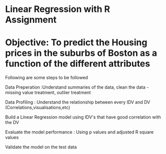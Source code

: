 # Linear Regression with R Assignment

# Objective: To predict the Housing prices in the suburbs of Boston as a function of the different attributes 
Following are some steps to be followed 

Data Preperation :Understand summaries of the data, clean the data - missing value treatment, outlier treatment

Data Profiling : Understand the relationship between every IDV and DV (Correlations,visualisations,etc)

Build a Linear Regression model using IDV's that have good correlation with the DV

Evaluate the model performance : Using p values and adjusted R square values

Validate the model on the test data 
